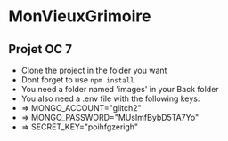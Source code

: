 # MonVieuxGrimoire
## Projet OC 7
+ Clone the project in the folder you want
+ Dont forget to use ```npm install```
+ You need a folder named 'images' in your Back folder
+ You also need a .env file with the following keys:
+ =>     MONGO_ACCOUNT="glitch2"
+ =>     MONGO_PASSWORD="MUsImfBybD5TA7Yo"
+ =>     SECRET_KEY="poihfgzerigh"
